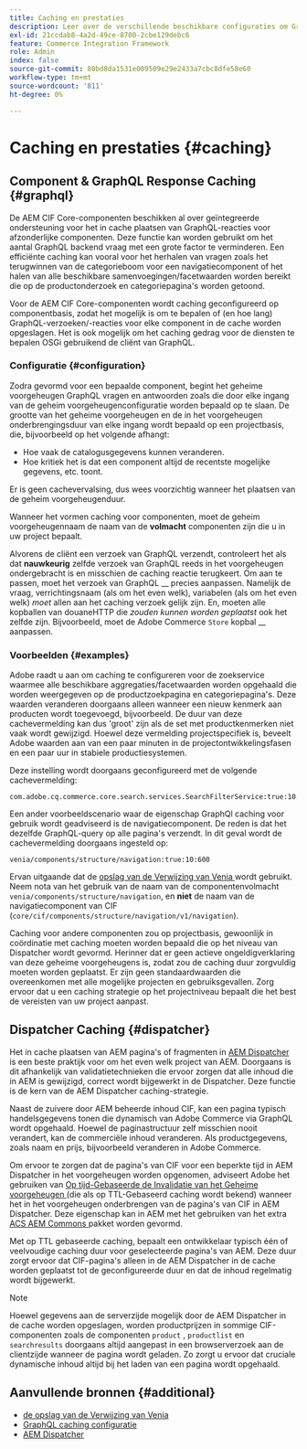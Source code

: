 ```yaml
---
title: Caching en prestaties
description: Leer over de verschillende beschikbare configuraties om GraphQL en inhoud het in cache plaatsen toe te laten om de prestaties van uw handelsimplementatie te optimaliseren.
exl-id: 21ccdab8-4a2d-49ce-8700-2cbe129debc6
feature: Commerce Integration Framework
role: Admin
index: false
source-git-commit: 80bd8da1531e009509e29e2433a7cbc8dfe58e60
workflow-type: tm+mt
source-wordcount: '811'
ht-degree: 0%

---
```



# Caching en prestaties {#caching}

## Component &amp; GraphQL Response Caching {#graphql}

De AEM CIF Core-componenten beschikken al over geïntegreerde ondersteuning voor het in cache plaatsen van GraphQL-reacties voor afzonderlijke componenten. Deze functie kan worden gebruikt om het aantal GraphQL backend vraag met een grote factor te verminderen. Een efficiënte caching kan vooral voor het herhalen van vragen zoals het terugwinnen van de categorieboom voor een navigatiecomponent of het halen van alle beschikbare samenvoegingen/facetwaarden worden bereikt die op de productonderzoek en categoriepagina&#39;s worden getoond.

Voor de AEM CIF Core-componenten wordt caching geconfigureerd op componentbasis, zodat het mogelijk is om te bepalen of (en hoe lang) GraphQL-verzoeken/-reacties voor elke component in de cache worden opgeslagen. Het is ook mogelijk om het caching gedrag voor de diensten te bepalen OSGi gebruikend de cliënt van GraphQL.

### Configuratie {#configuration}

Zodra gevormd voor een bepaalde component, begint het geheime voorgeheugen GraphQL vragen en antwoorden zoals die door elke ingang van de geheim voorgeheugenconfiguratie worden bepaald op te slaan. De grootte van het geheime voorgeheugen en de in het voorgeheugen onderbrengingsduur van elke ingang wordt bepaald op een projectbasis, die, bijvoorbeeld op het volgende afhangt:

* Hoe vaak de catalogusgegevens kunnen veranderen.
* Hoe kritiek het is dat een component altijd de recentste mogelijke gegevens, etc. toont.

Er is geen cachevervalsing, dus wees voorzichtig wanneer het plaatsen van de geheim voorgeheugenduur.

Wanneer het vormen caching voor componenten, moet de geheim voorgeheugennaam de naam van de **volmacht** componenten zijn die u in uw project bepaalt.

Alvorens de cliënt een verzoek van GraphQL verzendt, controleert het als dat **nauwkeurig** zelfde verzoek van GraphQL reeds in het voorgeheugen ondergebracht is en misschien de caching reactie terugkeert. Om aan te passen, moet het verzoek van GraphQL __ precies aanpassen. Namelijk de vraag, verrichtingsnaam (als om het even welk), variabelen (als om het even welk) _moet_ allen aan het caching verzoek gelijk zijn. En, moeten alle kopballen van douaneHTTP die _zouden kunnen worden geplaatst_ ook het zelfde zijn. Bijvoorbeeld, moet de Adobe Commerce `Store` kopbal __ aanpassen.

### Voorbeelden {#examples}

Adobe raadt u aan om caching te configureren voor de zoekservice waarmee alle beschikbare aggregaties/facetwaarden worden opgehaald die worden weergegeven op de productzoekpagina en categoriepagina&#39;s. Deze waarden veranderen doorgaans alleen wanneer een nieuw kenmerk aan producten wordt toegevoegd, bijvoorbeeld. De duur van deze cachevermelding kan dus &#39;groot&#39; zijn als de set met productkenmerken niet vaak wordt gewijzigd. Hoewel deze vermelding projectspecifiek is, beveelt Adobe waarden aan van een paar minuten in de projectontwikkelingsfasen en een paar uur in stabiele productiesystemen.

Deze instelling wordt doorgaans geconfigureerd met de volgende cachevermelding:

```text
com.adobe.cq.commerce.core.search.services.SearchFilterService:true:10:3600
```

Een ander voorbeeldscenario waar de eigenschap GraphQl caching voor gebruik wordt geadviseerd is de navigatiecomponent. De reden is dat het dezelfde GraphQL-query op alle pagina&#39;s verzendt. In dit geval wordt de cachevermelding doorgaans ingesteld op:

```text
venia/components/structure/navigation:true:10:600
```

Ervan uitgaande dat de [ opslag van de Verwijzing van Venia ](https://github.com/adobe/aem-cif-guides-venia) wordt gebruikt. Neem nota van het gebruik van de naam van de componentenvolmacht `venia/components/structure/navigation`, en **niet** de naam van de navigatiecomponent van CIF (`core/cif/components/structure/navigation/v1/navigation`).

Caching voor andere componenten zou op projectbasis, gewoonlijk in coördinatie met caching moeten worden bepaald die op het niveau van Dispatcher wordt gevormd. Herinner dat er geen actieve ongeldigverklaring van deze geheime voorgeheugens is, zodat zou de caching duur zorgvuldig moeten worden geplaatst. Er zijn geen standaardwaarden die overeenkomen met alle mogelijke projecten en gebruiksgevallen. Zorg ervoor dat u een caching strategie op het projectniveau bepaalt die het best de vereisten van uw project aanpast.

## Dispatcher Caching {#dispatcher}

Het in cache plaatsen van AEM pagina&#39;s of fragmenten in [ AEM Dispatcher ](https://experienceleague.adobe.com/en/docs/experience-manager-dispatcher/using/dispatcher) is een beste praktijk voor om het even welk project van AEM. Doorgaans is dit afhankelijk van validatietechnieken die ervoor zorgen dat alle inhoud die in AEM is gewijzigd, correct wordt bijgewerkt in de Dispatcher. Deze functie is de kern van de AEM Dispatcher caching-strategie.

Naast de zuivere door AEM beheerde inhoud CIF, kan een pagina typisch handelsgegevens tonen die dynamisch van Adobe Commerce via GraphQL wordt opgehaald. Hoewel de paginastructuur zelf misschien nooit verandert, kan de commerciële inhoud veranderen. Als productgegevens, zoals naam en prijs, bijvoorbeeld veranderen in Adobe Commerce.

Om ervoor te zorgen dat de pagina&#39;s van CIF voor een beperkte tijd in AEM Dispatcher in het voorgeheugen worden opgenomen, adviseert Adobe het gebruiken van [ Op tijd-Gebaseerde de Invalidatie van het Geheime voorgeheugen ](https://experienceleague.adobe.com/en/docs/experience-manager-dispatcher/using/configuring/dispatcher-configuration#configuring-time-based-cache-invalidation-enablettl) (die als op TTL-Gebaseerd caching wordt bekend) wanneer het in het voorgeheugen onderbrengen van de pagina&#39;s van CIF in AEM Dispatcher. Deze eigenschap kan in AEM met het gebruiken van het extra [ ACS AEM Commons ](https://adobe-consulting-services.github.io/acs-aem-commons/) pakket worden gevormd.

Met op TTL gebaseerde caching, bepaalt een ontwikkelaar typisch één of veelvoudige caching duur voor geselecteerde pagina&#39;s van AEM. Deze duur zorgt ervoor dat CIF-pagina&#39;s alleen in de AEM Dispatcher in de cache worden geplaatst tot de geconfigureerde duur en dat de inhoud regelmatig wordt bijgewerkt.

>[!NOTE]
>
>Hoewel gegevens aan de serverzijde mogelijk door de AEM Dispatcher in de cache worden opgeslagen, worden productprijzen in sommige CIF-componenten zoals de componenten `product` , `productlist` en `searchresults` doorgaans altijd aangepast in een browserverzoek aan de clientzijde wanneer de pagina wordt geladen. Zo zorgt u ervoor dat cruciale dynamische inhoud altijd bij het laden van een pagina wordt opgehaald.

## Aanvullende bronnen {#additional}

* [ de opslag van de Verwijzing van Venia ](https://github.com/adobe/aem-cif-guides-venia)
* [ GraphQL caching configuratie ](https://github.com/adobe/commerce-cif-graphql-client#caching)
* [ AEM Dispatcher ](https://experienceleague.adobe.com/en/docs/experience-manager-dispatcher/using/dispatcher)
